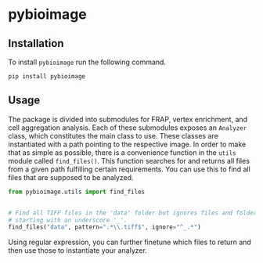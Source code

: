 # pybioimage

## Installation

To install ``pybioimage`` run the following command.

````
pip install pybioimage
````

## Usage

The package is divided into submodules for FRAP, vertex enrichment, and cell 
aggregation analysis. Each of these submodules exposes an ``Analyzer`` class,
which constitutes the main class to use. These classes are instantiated with a
path pointing to the respective image. In order to make 
that as simple as possible, there is a convenience function in the ``utils`` 
module called ``find_files()``. This function searches for and returns all 
files from a given path fulfilling certain requirements. You can use this to 
find all files that are supposed to be analyzed.

````python
from pybioimage.utils import find_files


# Find all TIFF files in the 'data' folder but ignores files and folders 
# starting with an underscore '_'. 
find_files("data", pattern=".*\\.tiff$", ignore="^_.*")
````

Using regular expression, you can further finetune which files to return and 
then use those to instantiate your analyzer.
